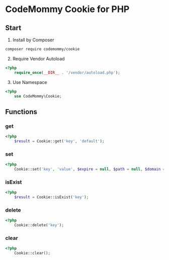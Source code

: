 # CodeMommy Cookie for PHP

## Start

1. Install by Composer

```bash
composer require codemommy/cookie
```

2. Require Vendor Autoload

```php
<?php
    require_once(__DIR__ . '/vendor/autoload.php');
```
3. Use Namespace

```php
<?php
    use CodeMommy\Cookie;
```

## Functions

### get

```php
<?php
    $result = Cookie::get('key', 'default');
```

### set

```php
<?php
    Cookie::set('key', 'value', $expire = null, $path = null, $domain = null, $secure = null, $httpOnly = null);
```

### isExist

```php
<?php
    $result = Cookie::isExist('key');
```

### delete

```php
<?php
    Cookie::delete('key');
```

### clear

```php
<?php
    Cookie::clear();
```